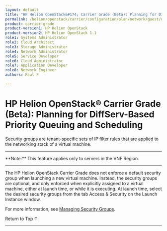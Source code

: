 ```yaml
---
layout: default
title: "HP Helion OpenStack&#174; Carrier Grade (Beta): Planning for DiffServ-Based Priority Queuing and Scheduling"
permalink: /helion/openstack/carrier/configuration/plan/network/guest/diff/
product: carrier-grade
product-version1: HP Helion OpenStack
product-version2: HP Helion OpenStack 1.1
role1: Systems Administrator 
role2: Cloud Architect 
role3: Storage Administrator 
role4: Network Administrator 
role5: Service Developer 
role6: Cloud Administrator 
role7: Application Developer 
role8: Network Engineer 
authors: Paul F

---
```

<!--UNDER REVISION-->

<script>

function PageRefresh {
onLoad="window.refresh"
}

PageRefresh();

</script>

<!-- <p style="font-size: small;"> <a href="/helion/openstack/carrier/services/imaging/overview/">&#9664; PREV</a> | <a href="/helion/openstack/carrier/services/overview/">&#9650; UP</a> | <a href="/helion/openstack/carrier/services/object/overview/"> NEXT &#9654</a> </p> -->

# HP Helion OpenStack&#174; Carrier Grade (Beta): Planning for DiffServ-Based Priority Queuing and Scheduling
<!-- From the Titanium Server Admin Guide -->

Security groups are tenant-specific sets of IP filter rules that are applied to the networking stack of a virtual machine.

<hr>
**Note:** This feature applies only to servers in the VNF Region.
<hr>

The HP Helion OpenStack Carrier Grade does not enforce a default security group when launching a new virtual
machine. Instead, the security groups are optional, and only enforced when explicitly assigned to a virtual machine,
either at launch time, or while it is executing.
At launch time, select the desired security groups from the tab Access & Security on the Launch Instance window.

For more information, see [Managing Security Groups](/helion/commercial/carrier/dashboard/managing/security/groups/).

<a href="#top" style="padding:14px 0px 14px 0px; text-decoration: none;"> Return to Top &#8593; </a>
 
----